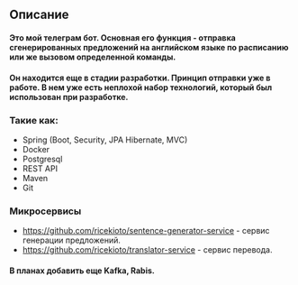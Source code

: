 ## Описание

#### Это мой телеграм бот. Основная его функция - отправка сгенерированных предложений на английском языке по расписанию или же вызовом определенной команды.

#### Он находится еще в стадии разработки. Принцип отправки уже в работе. В нем уже есть неплохой набор технологий, который был использован при разработке.

### Такие как:

* Spring (Boot, Security, JPA Hibernate, MVC)
* Docker
* Postgresql
* REST API
* Maven
* Git

### Микросервисы

* https://github.com/ricekioto/sentence-generator-service - сервис генерации предложений.
* https://github.com/ricekioto/translator-service - сервис перевода.

#### В планах добавить еще Kafka, Rabis.
